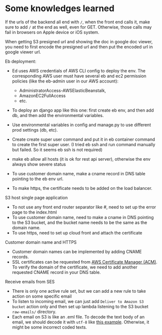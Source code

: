 # Some knowledges learned

If the urls of the backend all end with `/`, when the front end calls it, make sure to add `/` at the end as well, even for GET. Otherwise, those calls may fail in browsers on Apple device or iOS system.

When getting S3 presigned url and showing the doc in google doc viewer, you need to first encode the presigned url and then put the encoded url in google viewer url.

Eb deployment:
- Ed uses AWS credentials of AWS CLI config to deploy the env. The corresponding AWS user must have several eb and ec2 permission policies (like the eb-admin user in our AWS account):
  - AdministratorAccess-AWSElasticBeanstalk,
  - AmazonEC2FullAccess
  - etc.

- To deploy an django app like this one: first create eb env, and then add db, and then add the environmental variables.

- Use environmental variables in config and manage.py to use different prod settings (db, etc).

- Create create super user command and put it in eb container command to create the first super user. (I tried eb ssh and run command manually but failed. So it seems eb ssh is not required)

- make eb allow all hosts (it is ok for rest api server), otherwise the env always show severe status
- To use customer domain name, make a cname record in DNS table pointing to the eb env url.
- To make https, the certificate needs to be added on the load balancer.

S3 host single page application
- To not use any front end router separator like #, need to set up the error page to the index.html
- To use customer domain name, need to make a cname in DNS pointing to the S3 bucket, and the bucket name needs to be the same as the domain name.
- To use https, need to set up cloud front and attach the certificate

Customer domain name and HTTPS
- Customer domain names can be implemented by adding CNAME records.
- SSL certificates can be requested from [AWS Certificate Manager (ACM)](https://aws.amazon.com/certificate-manager/). To verify the domain of the certificate, we need to add another requested CNAME record in your DNS table. 

Receive emails from SES
- There is only one active rule set, but we can add a new rule to take action on some specific email
- To listen to incoming email, we can just add `Deliver to Amazon S3 bucket` action only and then set up lambda listening to the S3 bucket `raw-emails/` directory.
- Each email on S3 is like an .eml file. To decode the text body of an email, we should decode it with `utf-8` like [this example](https://github.com/jianghengle/simple-manager/blob/main/invoice-receiver/lambda_function.py#L30-L32). Otherwise, it might be some incorrect coded texts.
